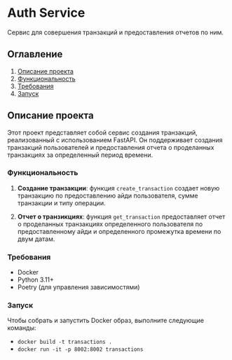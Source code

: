 # Auth Service

Сервис для совершения транзакций и предоставления отчетов по ним.

## Оглавление

1. [Описание проекта](#описание-проекта)
2. [Функциональность](#функциональность)
3. [Требования](#требования)
4. [Запуск](#запуск)

## Описание проекта

Этот проект представляет собой сервис создания транзакций, реализованный с использованием FastAPI. Он поддерживает создания транзакций пользователей и предоставления отчета о проделанных транзакциях за определенный период времени.

### Функциональность

1. **Создание транзакции**: функция `create_transaction` создает новую транзакцию по предоставлению айди пользователя, сумме транзакции и типу операции.

2. **Отчет о транзикциях**: функция `get_transaction` предоставляет отчет о проделанных транзакциях определенного пользователя по предоставленному айди и определенного промежутка времени по двум датам.

### Требования

- Docker
- Python 3.11+
- Poetry (для управления зависимостями)

### Запуск

Чтобы собрать и запустить Docker образ, выполните следующие команды:

- `docker build -t transactions .`
- `docker run -it -p 8002:8002 transactions`
